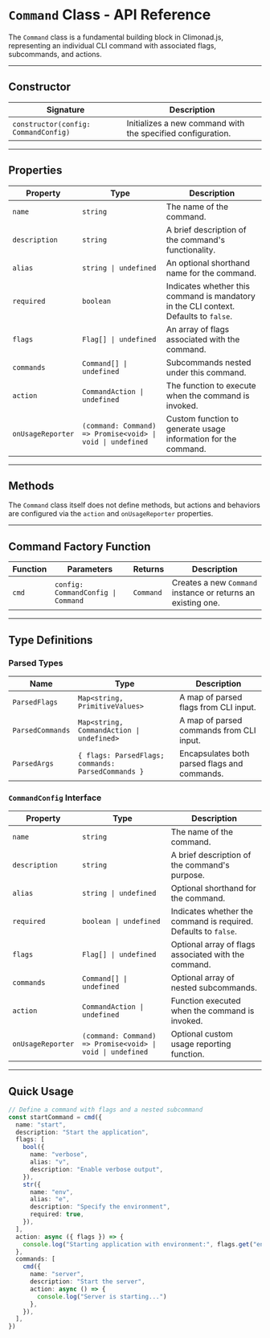 # `Command` Class - API Reference

The `Command` class is a fundamental building block in Climonad.js, representing an individual CLI command with associated flags, subcommands, and actions.

---

## **Constructor**

| Signature                            | Description                                                 |
| ------------------------------------ | ----------------------------------------------------------- |
| `constructor(config: CommandConfig)` | Initializes a new command with the specified configuration. |

---

## **Properties**

| Property          | Type                                                       | Description                                                                          |
| ----------------- | ---------------------------------------------------------- | ------------------------------------------------------------------------------------ |
| `name`            | `string`                                                   | The name of the command.                                                             |
| `description`     | `string`                                                   | A brief description of the command's functionality.                                  |
| `alias`           | `string \| undefined`                                      | An optional shorthand name for the command.                                          |
| `required`        | `boolean`                                                  | Indicates whether this command is mandatory in the CLI context. Defaults to `false`. |
| `flags`           | `Flag[] \| undefined`                                      | An array of flags associated with the command.                                       |
| `commands`        | `Command[] \| undefined`                                   | Subcommands nested under this command.                                               |
| `action`          | `CommandAction \| undefined`                               | The function to execute when the command is invoked.                                 |
| `onUsageReporter` | `(command: Command) => Promise<void> \| void \| undefined` | Custom function to generate usage information for the command.                       |

---

## **Methods**

The `Command` class itself does not define methods, but actions and behaviors are configured via the `action` and `onUsageReporter` properties.

---

## **Command Factory Function**

| Function | Parameters                         | Returns   | Description                                                  |
| -------- | ---------------------------------- | --------- | ------------------------------------------------------------ |
| `cmd`    | `config: CommandConfig \| Command` | `Command` | Creates a new `Command` instance or returns an existing one. |

---

## **Type Definitions**

### Parsed Types

| Name             | Type                                               | Description                                  |
| ---------------- | -------------------------------------------------- | -------------------------------------------- |
| `ParsedFlags`    | `Map<string, PrimitiveValues>`                     | A map of parsed flags from CLI input.        |
| `ParsedCommands` | `Map<string, CommandAction \| undefined>`          | A map of parsed commands from CLI input.     |
| `ParsedArgs`     | `{ flags: ParsedFlags; commands: ParsedCommands }` | Encapsulates both parsed flags and commands. |

### `CommandConfig` Interface

| Property          | Type                                                       | Description                                                     |
| ----------------- | ---------------------------------------------------------- | --------------------------------------------------------------- |
| `name`            | `string`                                                   | The name of the command.                                        |
| `description`     | `string`                                                   | A brief description of the command's purpose.                   |
| `alias`           | `string \| undefined`                                      | Optional shorthand for the command.                             |
| `required`        | `boolean \| undefined`                                     | Indicates whether the command is required. Defaults to `false`. |
| `flags`           | `Flag[] \| undefined`                                      | Optional array of flags associated with the command.            |
| `commands`        | `Command[] \| undefined`                                   | Optional array of nested subcommands.                           |
| `action`          | `CommandAction \| undefined`                               | Function executed when the command is invoked.                  |
| `onUsageReporter` | `(command: Command) => Promise<void> \| void \| undefined` | Optional custom usage reporting function.                       |

---

## **Quick Usage**

```typescript
// Define a command with flags and a nested subcommand
const startCommand = cmd({
  name: "start",
  description: "Start the application",
  flags: [
    bool({
      name: "verbose",
      alias: "v",
      description: "Enable verbose output",
    }),
    str({
      name: "env",
      alias: "e",
      description: "Specify the environment",
      required: true,
    }),
  ],
  action: async ({ flags }) => {
    console.log("Starting application with environment:", flags.get("env"))
  },
  commands: [
    cmd({
      name: "server",
      description: "Start the server",
      action: async () => {
        console.log("Server is starting...")
      },
    }),
  ],
})
```
